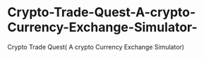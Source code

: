 # Crypto-Trade-Quest-A-crypto-Currency-Exchange-Simulator-
Crypto Trade Quest( A crypto Currency Exchange Simulator)
